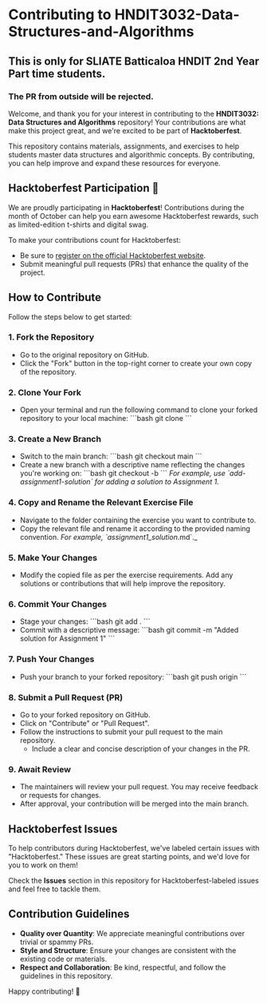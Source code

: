 
# Contributing to HNDIT3032-Data-Structures-and-Algorithms

## This is only for SLIATE Batticaloa HNDIT 2nd Year Part time students. 
### The PR from outside will be rejected.  

Welcome, and thank you for your interest in contributing to the **HNDIT3032: Data Structures and Algorithms** repository! Your contributions are what make this project great, and we're excited to be part of **Hacktoberfest**.

This repository contains materials, assignments, and exercises to help students master data structures and algorithmic concepts. By contributing, you can help improve and expand these resources for everyone.

## Hacktoberfest Participation 🎉

We are proudly participating in **Hacktoberfest**! Contributions during the month of October can help you earn awesome Hacktoberfest rewards, such as limited-edition t-shirts and digital swag.

To make your contributions count for Hacktoberfest:
- Be sure to [register on the official Hacktoberfest website](https://hacktoberfest.com/).
- Submit meaningful pull requests (PRs) that enhance the quality of the project.

## How to Contribute

Follow the steps below to get started:

### 1. Fork the Repository
- Go to the original repository on GitHub.
- Click the "Fork" button in the top-right corner to create your own copy of the repository.

### 2. Clone Your Fork
- Open your terminal and run the following command to clone your forked repository to your local machine:
  \`\`\`bash
  git clone <your-forked-repo-url>
  \`\`\`

### 3. Create a New Branch
- Switch to the main branch:
  \`\`\`bash
  git checkout main
  \`\`\`
- Create a new branch with a descriptive name reflecting the changes you're working on:
  \`\`\`bash
  git checkout -b <branch-name>
  \`\`\`
  _For example, use \`add-assignment1-solution\` for adding a solution to Assignment 1._

### 4. Copy and Rename the Relevant Exercise File
- Navigate to the folder containing the exercise you want to contribute to.
- Copy the relevant file and rename it according to the provided naming convention.
  _For example, \`assignment1_solution_<yourname>.md\`._

### 5. Make Your Changes
- Modify the copied file as per the exercise requirements. Add any solutions or contributions that will help improve the repository.

### 6. Commit Your Changes
- Stage your changes:
  \`\`\`bash
  git add .
  \`\`\`
- Commit with a descriptive message:
  \`\`\`bash
  git commit -m "Added solution for Assignment 1"
  \`\`\`

### 7. Push Your Changes
- Push your branch to your forked repository:
  \`\`\`bash
  git push origin <branch-name>
  \`\`\`

### 8. Submit a Pull Request (PR)
- Go to your forked repository on GitHub.
- Click on "Contribute" or "Pull Request".
- Follow the instructions to submit your pull request to the main repository.
  - Include a clear and concise description of your changes in the PR.

### 9. Await Review
- The maintainers will review your pull request. You may receive feedback or requests for changes.
- After approval, your contribution will be merged into the main branch.

## Hacktoberfest Issues

To help contributors during Hacktoberfest, we've labeled certain issues with "Hacktoberfest." These issues are great starting points, and we'd love for you to work on them!

Check the **Issues** section in this repository for Hacktoberfest-labeled issues and feel free to tackle them.

## Contribution Guidelines

- **Quality over Quantity**: We appreciate meaningful contributions over trivial or spammy PRs.
- **Style and Structure**: Ensure your changes are consistent with the existing code or materials.
- **Respect and Collaboration**: Be kind, respectful, and follow the guidelines in this repository.

Happy contributing! 🚀

